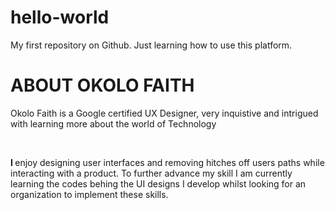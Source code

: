 # hello-world
My first repository on Github. Just learning how to use this platform.
<h1> ABOUT OKOLO FAITH </h1>
<p> Okolo Faith is a Google certified UX Designer, very inquistive and intrigued with learning more about the world of Technology </p><br>
<p> <b> I </b>enjoy designing user interfaces and removing hitches off users paths while interacting with a product. To further advance my skill I am currently learning the codes behing the UI designs I develop whilst looking for an organization to implement these skills. </p>
